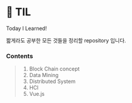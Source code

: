 # :green_heart: TIL
Today I Learned! 

짧게라도 공부한 모든 것들을 정리할 repository 입니다.


### Contents
> 1. Block Chain concept
> 2. Data Mining
> 3. Distributed System
> 4. HCI
> 5. Vue.js
